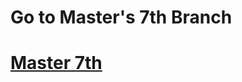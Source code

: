 <h1>Go to Master's 7th  Branch</h1>
<h1><a href= 'https://github.com/AvinandanBose/todolistapp_updates/tree/master_six'>Master 7th</a></h1>
